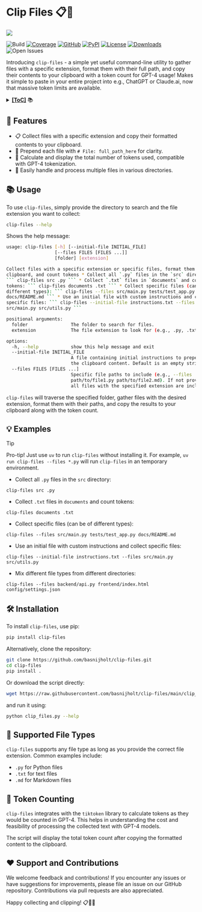 # Clip Files 📋📁

![](https://media.githubusercontent.com/media/basnijholt/nijho.lt/main/content/project/clip-files/featured.jpg)

![Build](https://github.com/basnijholt/clip-files/actions/workflows/pytest.yml/badge.svg)
[![Coverage](https://img.shields.io/codecov/c/github/basnijholt/clip-files)](https://codecov.io/gh/basnijholt/clip-files)
[![GitHub](https://img.shields.io/github/stars/basnijholt/clip-files.svg?style=social)](https://github.com/basnijholt/clip-files/stargazers)
[![PyPI](https://img.shields.io/pypi/v/clip-files.svg)](https://pypi.python.org/pypi/clip-files)
[![License](https://img.shields.io/github/license/basnijholt/clip-files)](https://github.com/basnijholt/clip-files/blob/main/LICENSE)
[![Downloads](https://img.shields.io/pypi/dm/clip-files)](https://pypi.python.org/pypi/clip-files)
![Open Issues](https://img.shields.io/github/issues-raw/basnijholt/clip-files)

Introducing `clip-files` - a simple yet useful command-line utility to gather files with a specific extension, format them with their full path, and copy their contents to your clipboard with a token count for GPT-4 usage!
Makes it simple to paste in your entire project into e.g., ChatGPT or Claude.ai, now that massive token limits are available.

<details><summary><b><u>[ToC]</u></b> 📚</summary>

<!-- START doctoc generated TOC please keep comment here to allow auto update -->
<!-- DON'T EDIT THIS SECTION, INSTEAD RE-RUN doctoc TO UPDATE -->

- [:star2: Features](#star2-features)
- [:books: Usage](#books-usage)
- [:bulb: Examples](#bulb-examples)
- [:hammer_and_wrench: Installation](#hammer_and_wrench-installation)
- [:file_folder: Supported File Types](#file_folder-supported-file-types)
- [:1234: Token Counting](#1234-token-counting)
- [:heart: Support and Contributions](#heart-support-and-contributions)

<!-- END doctoc generated TOC please keep comment here to allow auto update -->

</details>

## :star2: Features

* 📋 Collect files with a specific extension and copy their formatted contents to your clipboard.
* 📁 Prepend each file with `# File: full_path_here` for clarity.
* 🧮 Calculate and display the total number of tokens used, compatible with GPT-4 tokenization.
* 🔄 Easily handle and process multiple files in various directories.

## :books: Usage

To use `clip-files`, simply provide the directory to search and the file extension you want to collect:

```bash
clip-files --help
```
Shows the help message:

<!-- CODE:BASH:START -->
<!-- echo '```bash' -->
<!-- clip-files --help -->
<!-- echo '```' -->
<!-- CODE:END -->

<!-- OUTPUT:START -->
<!-- ⚠️ This content is auto-generated by `markdown-code-runner`. -->
```bash
usage: clip-files [-h] [--initial-file INITIAL_FILE]
                  [--files FILES [FILES ...]]
                  [folder] [extension]

Collect files with a specific extension or specific files, format them for
clipboard, and count tokens * Collect all `.py` files in the `src` directory:
``` clip-files src .py ``` * Collect `.txt` files in `documents` and count
tokens: ``` clip-files documents .txt ``` * Collect specific files (can be of
different types): ``` clip-files --files src/main.py tests/test_app.py
docs/README.md ``` * Use an initial file with custom instructions and collect
specific files: ``` clip-files --initial-file instructions.txt --files
src/main.py src/utils.py ```

positional arguments:
  folder                The folder to search for files.
  extension             The file extension to look for (e.g., .py, .txt).

options:
  -h, --help            show this help message and exit
  --initial-file INITIAL_FILE
                        A file containing initial instructions to prepend to
                        the clipboard content. Default is an empty string.
  --files FILES [FILES ...]
                        Specific file paths to include (e.g., --files
                        path/to/file1.py path/to/file2.md). If not provided,
                        all files with the specified extension are included.
```

<!-- OUTPUT:END -->

`clip-files` will traverse the specified folder, gather files with the desired extension, format them with their paths, and copy the results to your clipboard along with the token count.

## :bulb: Examples

> [!TIP]
> Pro-tip! Just use `uv` to run `clip-files` without installing it.
> For example, `uv run clip-files --files *.py` will run `clip-files` in an temporary environment.

* Collect all `.py` files in the `src` directory:
```
clip-files src .py
```

* Collect `.txt` files in `documents` and count tokens:
```
clip-files documents .txt
```

* Collect specific files (can be of different types):
```
clip-files --files src/main.py tests/test_app.py docs/README.md
```

* Use an initial file with custom instructions and collect specific files:
```
clip-files --initial-file instructions.txt --files src/main.py src/utils.py
```

* Mix different file types from different directories:
```
clip-files --files backend/api.py frontend/index.html config/settings.json
```

## :hammer_and_wrench: Installation

To install `clip-files`, use pip:

```bash
pip install clip-files
```

Alternatively, clone the repository:

```bash
git clone https://github.com/basnijholt/clip-files.git
cd clip-files
pip install .
```

Or download the script directly:

```bash
wget https://raw.githubusercontent.com/basnijholt/clip-files/main/clip_files.py
```
and run it using:

```bash
python clip_files.py --help
```

## :file_folder: Supported File Types

`clip-files` supports any file type as long as you provide the correct file extension. Common examples include:

- `.py` for Python files
- `.txt` for text files
- `.md` for Markdown files

## :1234: Token Counting

`clip-files` integrates with the `tiktoken` library to calculate tokens as they would be counted in GPT-4. This helps in understanding the cost and feasibility of processing the collected text with GPT-4 models.

The script will display the total token count after copying the formatted content to the clipboard.

## :heart: Support and Contributions

We welcome feedback and contributions! If you encounter any issues or have suggestions for improvements, please file an issue on our GitHub repository. Contributions via pull requests are also appreciated.

Happy collecting and clipping! 📋📁🎉
